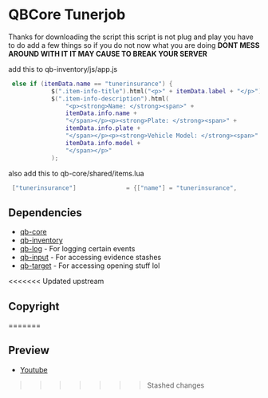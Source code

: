 # QBCore Tunerjob

Thanks for downloading the script this script is not plug and play you have to do add a few things so if you do not now what you are doing **DONT MESS AROUND WITH IT IT MAY CAUSE TO BREAK YOUR SERVER**


add this to qb-inventory/js/app.js

```lua
 else if (itemData.name == "tunerinsurance") {
            $(".item-info-title").html("<p>" + itemData.label + "</p>");
            $(".item-info-description").html(
                "<p><strong>Name: </strong><span>" +
                itemData.info.name +
                "</span></p><p><strong>Plate: </strong><span>" +
                itemData.info.plate +
                "</span></p><p><strong>Vehicle Model: </strong><span>" +
                itemData.info.model +
                "</span></p>"
            );
```

also add this to qb-core/shared/items.lua

```lua
 ["tunerinsurance"]				 = {["name"] = "tunerinsurance", 					["label"] = "tunerinsurance", 			["weight"] = 0, 		["type"] = "item", 		["image"] = "tunerinsurance.png", 		["unique"] = true, 		["useable"] = false, 	["shouldClose"] = false, 	["combinable"] = nil, 	["description"] = "Insurance"},
```



## Dependencies
- [qb-core](https://github.com/qbcore-framework/qb-core)
- [qb-inventory](https://github.com/qbcore-framework/qb-inventory)
- [qb-log](https://github.com/qbcore-framework/qb-logs) - For logging certain events
- [qb-input](https://github.com/qbcore-framework/qb-input) - For accessing evidence stashes
- [qb-target](https://github.com/qbcore-framework/qb-target) - For accessing opening stuff lol

<<<<<<< Updated upstream


## Copyright
=======
## Preview

- [Youtube](https://youtube.com)
>>>>>>> Stashed changes

